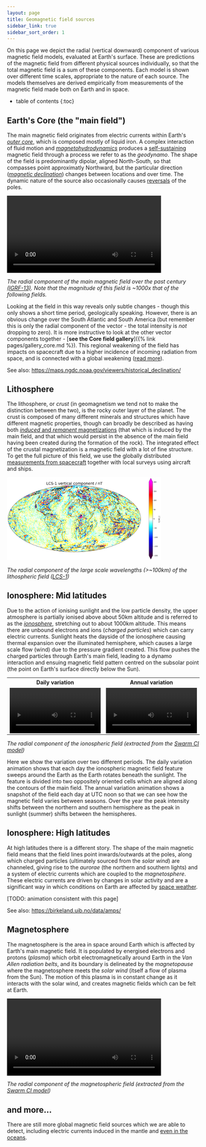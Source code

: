 ```yaml
---
layout: page
title: Geomagnetic field sources
sidebar_link: true
sidebar_sort_order: 1
---
```


On this page we depict the radial (vertical downward) component of various magnetic field models, evaluated at Earth's surface.
These are predictions of the magnetic field from different physical sources individually, so that the total magnetic field is a sum of these components.
Each model is shown over different time scales, appropriate to the nature of each source.
The models themselves are derived empirically from measurements of the magnetic field made both on Earth and in space.

- table of contents
{:toc}

## Earth's Core (the "main field")

The main magnetic field originates from electric currents within Earth's [*outer core*](https://xkcd.com/913/), which is composed mostly of liquid iron.
A complex interaction of fluid motion and [*magnetohydrodynamics*](https://xkcd.com/1851/) produces a [self-sustaining](https://www.youtube.com/watch?v=lWHxmJf6U3M) magnetic field through a process we refer to as the *geodynamo*.
The shape of the field is predominantly dipolar, aligned North-South, so that compasses point approximatly Northward, but the particular direction ([*magnetic declination*](https://en.wikipedia.org/wiki/Magnetic_declination)) changes between locations and over time.
The dynamic nature of the source also occasionally causes [reversals](https://www.youtube.com/watch?v=51usJ74pPP8) of the poles.

<video  style="display:block; width:80%; height:auto;" autoplay controls loop="loop">
  <source src="{{ site.baseurl }}/pages/figs/core_igrf_Z.webm"  type="video/webm"  />
</video>

*The radial component of the main magnetic field over the past century [(IGRF-13)](https://www.ngdc.noaa.gov/IAGA/vmod/igrf.html). Note that the magnitude of this field is ~1000x that of the following fields.*

Looking at the field in this way reveals only subtle changes - though this only shows a short time period, geologically speaking.
However, there is an obvious change over the South Atlantic and South America (but remember this is only the radial component of the vector - the total intensity is *not* dropping to zero).
It is more instructive to look at the other vector components together - [**see the Core field gallery**]({% link pages/gallery_core.md %}).
This regional weakening of the field has impacts on spacecraft due to a higher incidence of incoming radiation from space, and is connected with a global weakening ([read more](https://www.esa.int/Applications/Observing_the_Earth/Swarm/Swarm_probes_weakening_of_Earth_s_magnetic_field)).

See also: <https://maps.ngdc.noaa.gov/viewers/historical_declination/>

## Lithosphere

The lithosphere, or *crust* (in geomagnetism we tend not to make the distinction between the two), is the rocky outer layer of the planet.
The crust is composed of many different minerals and structures which have different magnetic properties, though can broadly be described as having both [*induced* and *remanent* magnetizations](https://www.britannica.com/science/geomagnetic-field/Sources-of-the-steady-magnetic-field#ref9356) (that which is induced by the main field, and that which would persist in the absence of the main field having been created during the formation of the rock).
The integrated effect of the crustal magnetization is a magnetic field with a lot of fine structure.
To get the full picture of this field, we use the globally distributed [measurements from spacecraft](https://www.bbc.co.uk/news/science-environment-39340609) together with local surveys using aircraft and ships.

<img src="/pages/figs/lcs.png" alt="LCS-1" width="80%"/>

*The radial component of the large scale wavelengths (>~100km) of the lithospheric field ([LCS-1](http://www.spacecenter.dk/files/magnetic-models/LCS-1/))*

## Ionosphere: Mid latitudes

Due to the action of ionising sunlight and the low particle density, the upper atmosphere is partially ionised above about 50km altitude and is referred to as the *[ionosphere](https://www.youtube.com/watch?v=kDCz5jBfJoc)*, stretching out to about 1000km altitude.
This means there are unbound electrons and ions (*charged particles*) which can carry electric currents.
Sunlight heats the dayside of the ionosphere causing thermal expansion over the illuminated hemisphere, which causes a large scale flow (wind) due to the pressure gradient created.
This flow pushes the charged particles through Earth's main field, leading to a dynamo interaction and ensuing magnetic field pattern centred on the subsolar point (the point on Earth's surface directly below the Sun).

<table style="width:100%">
  <tr>
    <th style="text-align:center;">Daily variation</th>
    <th style="text-align:center;">Annual variation</th>
  </tr>
  <tr>
    <td>
      <video  style="display:block; width:100%; height:auto;" autoplay controls loop="loop">
        <source src="/pages/figs/mio_day.webm"  type="video/webm"  />
      </video>
    </td>
    <td>
    <video  style="display:block; width:100%; height:auto;" autoplay controls loop="loop">
      <source src="/pages/figs/mio_year.webm"  type="video/webm"  />
    </video>
    </td>
  </tr>
</table>

*The radial component of the ionospheric field (extracted from the [Swarm CI model](https://doi.org/10.1186/s40623-018-0896-3))*

Here we show the variation over two different periods.
The daily variation animation shows that each day the ionospheric magnetic field feature sweeps around the Earth as the Earth rotates beneath the sunlight.
The feature is divided into two oppositely oriented cells which are aligned along the contours of the main field.
The annual variation animation shows a snapshot of the field each day at UTC noon so that we can see how the magnetic field varies between seasons.
Over the year the peak intensity shifts between the northern and southern hemisphere as the peak in sunlight (summer) shifts between the hemispheres.

## Ionosphere: High latitudes

At high latitudes there is a different story.
The shape of the main magnetic field means that the field lines point inwards/outwards at the poles, along which charged particles (ultimately sourced from the *solar wind*) are channeled, giving rise to the *aurorae* (the northern and southern lights) and a system of electric currents which are coupled to the *magnetosphere*.
These electric currents are driven by changes in solar activity and are a significant way in which conditions on Earth are affected by [space weather](https://www.youtube.com/watch?v=oHHSSJDJ4oo).

[TODO: animation consistent with this page]

See also: <https://birkeland.uib.no/data/amps/>


## Magnetosphere

The magnetosphere is the area in space around Earth which is affected by Earth's main magnetic field.
It is populated by energised electrons and protons (*plasma*) which orbit electromagnetically around Earth in the *Van Allen radiation belts*, and its boundary is delineated by the *magnetopause* where the magnetosphere meets the *solar wind* (itself a flow of plasma from the Sun).
The motion of this plasma is in constant change as it interacts with the solar wind, and creates magnetic fields which can be felt at Earth.

<video  style="display:block; width:80%; height:auto;" autoplay controls loop="loop">
  <source src="{{ site.baseurl }}/pages/figs/mma_days.webm"  type="video/webm"  />
</video>

*The radial component of the magnetospheric field (extracted from the [Swarm CI model](https://doi.org/10.1186/s40623-018-0896-3))*

## and more...

There are still more global magnetic field sources which we are able to detect, including electric currents induced in the mantle and [even in the oceans](https://www.bbc.co.uk/news/science-environment-43720024).